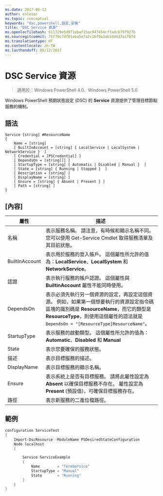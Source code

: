 ```yaml
---
ms.date: 2017-06-12
author: eslesar
ms.topic: conceptual
keywords: "dsc,powershell,設定,安裝"
title: "DSC Service 資源"
ms.openlocfilehash: 611729e5d971ebaf15ac947454cffadc6797927b
ms.sourcegitcommit: 75f70c7df01eea5e7a2c16f9a3ab1dd437a1f8fd
ms.translationtype: HT
ms.contentlocale: zh-TW
ms.lasthandoff: 06/12/2017
---
```

# <a name="dsc-service-resource"></a>DSC Service 資源

> 適用於：Windows PowerShell 4.0、Windows PowerShell 5.0


Windows PowerShell 預期狀態設定 (DSC) 的 **Service** 資源提供了管理目標節點服務的機制。

## <a name="syntax"></a>語法

```
Service [string] #ResourceName
{
    Name = [string]
    [ BuiltInAccount = [string] { LocalService | LocalSystem | NetworkService }  ]
    [ Credential = [PSCredential] ]
    [ DependsOn = [string[]] ]
    [ StartupType = [string] { Automatic | Disabled | Manual }  ]
    [ State = [string] { Running | Stopped }  ]
    [ Description = [string] ]
    [ DisplayName = [string] ]
    [ Ensure = [string] { Absent | Present } ]
    [ Path = [string] ]
}
```

## <a name="properties"></a>[內容]

|  屬性  |  描述   | 
|---|---| 
| 名稱| 表示服務名稱。 請注意，有時候和顯示名稱不同。 您可以使用 Get-Service Cmdlet 取得服務清單及其目前狀態。| 
| BuiltInAccount| 表示用於服務的登入帳戶。 這個屬性所允許的值為：**LocalService**、**LocalSystem** 和 **NetworkService**。| 
| 認證| 表示執行服務的帳戶認證。 這個屬性與 __BuiltinAccount__ 屬性不能同時使用。| 
| DependsOn| 表示必須先執行另一個資源的設定，再設定這個資源。 例如，如果第一個想要執行的資源設定指令碼區塊的識別碼是 __ResourceName__，而它的類型是 __ResourceType__，則使用這個屬性的語法就是 `DependsOn = "[ResourceType]ResourceName"`。| 
| StartupType| 表示服務的啟動類型。 這個屬性所允許的值為：**Automatic**、**Disabled** 和 **Manual**| 
| State| 表示您要確保的服務狀態。| 
| 描述 | 表示目標服務的描述。| 
| DisplayName | 表示目標服務的顯示名稱。| 
| Ensure | 表示系統上是否有目標服務。 請將此屬性設定為**Absent** 以確保目標服務不存在。 屬性設定為 **Present** (預設值)，可確保目標服務存在。|
| 路徑 | 表示新服務的二進位檔路徑。| 

## <a name="example"></a>範例

```powershell
configuration ServiceTest
{
    Import-DscResource -ModuleName PSDesiredStateConfiguration
    Node localhost
    {

        Service ServiceExample
        {
            Name        = "TermService"
            StartupType = "Manual"
            State       = "Running"
        } 
    }
}
```

